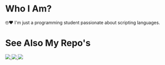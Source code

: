 # Who I Am?

🤓❤ I'm just a programming student passionate about scripting languages.

# See Also My Repo's

<a href="https://github.com/CollenMenezes/AnySocial"> ![](https://files.catbox.moe/4j3iap.png) </a>
<a href="https://github.com/CollenMenezes/ZoFinder"> ![](https://files.catbox.moe/t84u93.png) </a>
<a href="https://github.com/CollenMenezes/AndreSSa"> ![](https://files.catbox.moe/rsg2h3.png) </a>
